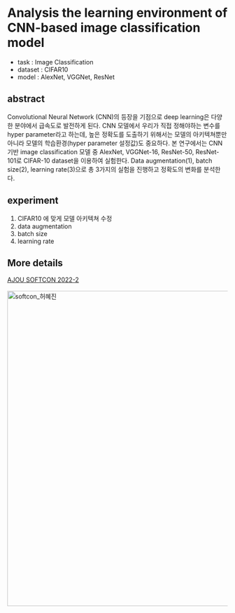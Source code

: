 # Analysis the learning environment of CNN-based image classification model
- task : Image Classification
- dataset : CIFAR10
- model : AlexNet, VGGNet, ResNet

## abstract
Convolutional Neural Network (CNN)의 등장을 기점으로 deep learning은 다양한 분야에서 급속도로 발전하게 된다. CNN 모델에서 우리가 직접 정해야하는 변수를 hyper parameter라고 하는데, 높은 정확도를 도출하기 위해서는 모델의 아키텍쳐뿐만 아니라 모델의 학습환경(hyper parameter 설정값)도 중요하다. 본 연구에서는 CNN 기반 image classification 모델 중 AlexNet, VGGNet-16, ResNet-50, ResNet-101로 CIFAR-10 dataset을 이용하여 실험한다. Data augmentation(1), batch size(2), learning rate(3)으로 총 3가지의 실험을 진행하고 정확도의 변화를 분석한다.

## experiment
1. CIFAR10 에 맞게 모델 아키텍쳐 수정
2. data augmentation 
3. batch size
4. learning rate

## More details
[AJOU SOFTCON 2022-2](https://softcon.ajou.ac.kr/works/works.asp?uid=711&category=M) <br/><br/>
<img width="720" alt="softcon_허혜진" src="https://user-images.githubusercontent.com/87194339/232229677-ebfc03fa-21ff-4e84-a7b6-940e919a2f57.png">

